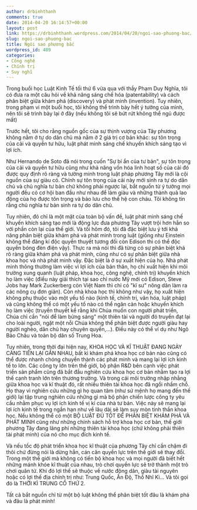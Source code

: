 ```yaml
---
author: drbinhthanh
comments: true
date: 2014-04-20 16:14:57+00:00
layout: post
link: https://drbinhthanh.wordpress.com/2014/04/20/ngoi-sao-phuong-bac/
slug: ngoi-sao-phuong-bac
title: Ngôi sao phương bắc
wordpress_id: 489
categories:
- Công nghệ
- Chính trị
- Suy nghĩ
---
```


Trong buổi học Luật Kinh Tế tối thứ 6 vừa qua với thầy Phạm Duy Nghĩa, tôi có đưa ra một câu hỏi về khả năng sáng chế hóa (patentability) và cách phân biệt giữa khám phá (discovery) và phát minh (invention). Tuy nhiên, trong phạm vi một buổi học, tôi không thể trình bày hết ý tưởng của mình, nên tôi sẽ trình bày lại ở đây (nếu không tôi sẽ bứt rứt không thể ngủ được mất)




Trước hết, tôi cho rằng nguồn gốc của sự thịnh vượng của Tây phương không nằm ở tự do dân chủ mà nằm ở 2 giá trị cơ bản khác: sự tôn trọng của cải và quyền tư hữu, luật phát minh sáng chế khuyến khích sáng tạo vì lợi ích.<!-- more -->




Như Hernando de Soto đã nói trong cuốn "Sự bí ẩn của tư bản", sự tôn trọng của cải và quyền tư hữu cũng như khả năng vốn hóa linh hoạt số của cải đó được quy định rõ ràng và tường minh trong luật pháp phương Tây mới là cội nguồn của sự giàu có. Chính sự tôn trọng của cải này mới sinh ra tự do dân chủ và chủ nghĩa tư bản chứ không phải ngược lại, bắt nguồn từ ý tưởng mọi người đều có cơ hội ban đầu như nhau để làm giàu và những thành quả lao động của họ được tôn trọng và bảo lưu cho thế hệ con cháu. Tôi không tin rằng chủ nghĩa tư bản sinh ra tự do dân chủ.




Tuy nhiên, đó chỉ là một mặt của toàn bộ vấn đề, luật phát minh sáng chế khuyến khích sáng tạo mới là động lực đưa phương Tây vượt trội hơn hẳn so với phần còn lại của thế giới. Và tối hôm đó, tôi đã đặc biệt lưu ý tới khả năng phân biệt giữa khám phá và phát minh trong luật (giống như Einstein không thể đăng kí độc quyền thuyết tương đối còn Edison thì có thể độc quyền bóng đèn điện vậy). Thực ra mà nói thì đã từng có sự phân biệt khá rõ ràng giữa khám phá và phát minh, cũng như có sự phân biệt giữa nhà khoa học và nhà phát minh vậy. Đặc biệt là ở sự xuất hiện của họ. Nhà phát minh thông thường làm việc vì lợi ích của bản thân, họ chỉ xuất hiện khi môi trường xung quanh (luật pháp, khoa học, công nghệ, chính trị) khuyến khích họ làm việc (điều này giải thích tại sao chỉ nước Mỹ mới có Edison, Steve Jobs hay Mark Zuckerberg còn Việt Nam thì chỉ có "kĩ sư" nông dân làm ra các nông cụ đơn giản). Còn nhà khoa học thì không như vậy, họ xuất hiện không phụ thuộc vào một yếu tố nào (kinh tế, chính trị, văn hóa, luật pháp) và cũng không thể có một yếu tố nào có thể ngăn cản hoặc khuyến khích họ làm việc (truyền thuyết kể rằng khi Chúa muốn con người phát triển, Chúa chỉ cần "nói để làm bừng sáng" một thiên tài và người đó truyền đạt lại cho loài người, ngặt một nỗi Chúa không thể phân biệt được người giàu hay người nghèo, dân chủ hay chuyên quyền,...). Điều này có thể ví dụ như Ngô Bảo Châu và toàn bộ dân số Trung Hoa.




Tuy nhiên, trong thời đại hiện nay, KHOA HỌC VÀ KĨ THUẬT ĐANG NGÀY CÀNG TIẾN LẠI GẦN NHAU, bất kì khám phá khoa học cơ bản nào cũng có thể được nhanh chóng chuyển thành các phát minh và mang lại lợi ích kinh tế to lớn. Các công ty lớn trên thế giới, bộ phận R&D bên cạnh việc phát triển sản phẩm cũng đã bắt đầu nghiên cứu khoa học cơ bản nhằm tạo ra lợi thế cạnh tranh lớn trên thương trường. Và trong cái môi trường nhập nhằng giữa khoa học và kĩ thuật đó, rất nhiều thiên tài khoa học đã ngồi nhầm chỗ. Họ thay vì nghiên cứu những gì họ quan tâm (như sứ mệnh họ mang đến thế giới) lại tập trung nghiên cứu những gì mà bộ phận chiến lược công ty yêu cầu nhằm phục vụ lợi ích kinh tế vị kỉ của nhà tư bản. Việc này sẽ mang lại lợi ích kinh tế trong ngắn hạn như về lâu dài sẽ làm suy mòn tinh thần khoa học. Nếu không thể có một BỘ LUẬT ĐỦ TỐT ĐỂ PHÂN BIỆT KHÁM PHÁ VÀ PHÁT MINH cũng như những chính sách hỗ trợ khoa học cơ bản, thế giới phương Tây đang lãng phí những thiên tài khoa học (chứ không phải thiên tài phát minh) của nó cho mục đích kinh tế.




Và nếu tốc độ phát triển khoa học kĩ thuật của phương Tây chỉ cần chậm đi thôi chứ đừng nói là dừng hẳn, cán cân quyền lực trên thế giới sẽ thay đổi. Trong một thế giới mà không có tiến bộ khoa học và mọi người đã biết hết những mánh khóe kĩ thuật của nhau, trò chơi quyền lực sẽ trở thành một trò chơi quân tử. Khi đó lợi thế sẽ thuộc về nước đông dân, giàu tài nguyên hoặc có lợi thế địa chính trị như: Trung Quốc, Ấn Độ, Thổ Nhĩ Kì... Và tôi gọi đó là THỜI KÌ TRUNG CỔ THỨ 2.




Tất cả bắt nguồn chỉ từ một bộ luật không thể phân biệt tốt đâu là khám phá và đâu là phát minh!
